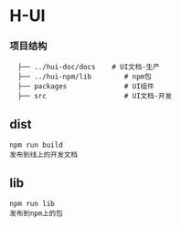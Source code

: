 # H-UI
### 项目结构
```
  ├── ../hui-doc/docs    # UI文档-生产
  ├── ../hui-npm/lib        # npm包
  ├── packages              # UI组件
  ├── src                   # UI文档-开发
```
## dist
```
npm run build
发布到线上的开发文档
```
## lib
```
npm run lib
发布到npm上的包
```

